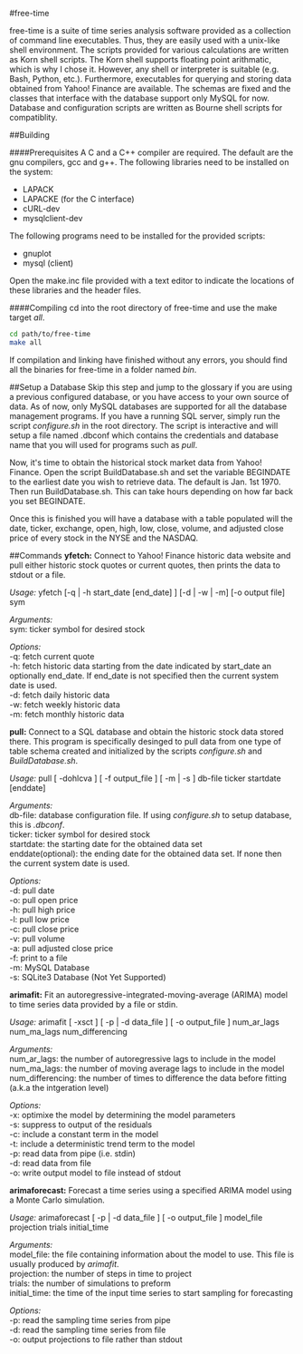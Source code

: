 #free-time

free-time is a suite of time series analysis software provided as a collection of command line executables. Thus, they are easily used with a unix-like shell environment. The scripts provided for various calculations are written as Korn shell scripts. The Korn shell supports floating point arithmatic, which is why I chose it. However, any shell or interpreter is suitable (e.g. Bash, Python, etc.). Furthermore, executables for querying and storing data obtained from Yahoo! Finance are available. The schemas are fixed and the classes that interface with the database support only MySQL for now. Database and configuration scripts are written as Bourne shell scripts for compatiblity.

##Building

####Prerequisites
A C and a C++ compiler are required. The default are the gnu compilers, gcc and g++.
The following libraries need to be installed on the system:
  * LAPACK
  * LAPACKE (for the C interface)
  * cURL-dev
  * mysqlclient-dev
 
The following programs need to be installed for the provided scripts:
  * gnuplot
  * mysql (client)

Open the make.inc file provided with a text editor to indicate the locations of these libraries and the header files.

####Compiling
cd into the root directory of free-time and use the make target *all*.
```bash
cd path/to/free-time
make all
```
If compilation and linking have finished without any errors, you should find all the binaries for free-time in a folder named *bin*.

##Setup a Database
Skip this step and jump to the glossary if you are using a previous configured database, or you have access to your own source of data. As of now, only MySQL databases are supported for all the database management programs. If you have a running SQL server, simply run the script *configure.sh* in the root directory. The script is interactive and will setup a file named .dbconf which contains the credentials and database name that you will used for programs such as *pull*.  
  
Now, it's time to obtain the historical stock market data from Yahoo! Finance. Open the script BuildDatabase.sh and set the variable BEGINDATE to the earliest date you wish to retrieve data. The default is Jan. 1st 1970. Then run BuildDatabase.sh. This can take hours depending on how far back you set BEGINDATE.  
  
Once this is finished you will have a database with a table populated will the date, ticker, exchange, open, high, low, close, volume, and adjusted close price of every stock in the NYSE and the NASDAQ.
  
##Commands
**yfetch:** Connect to Yahoo! Finance historic data website and pull either historic stock quotes or current quotes, then prints the data to stdout or a file.  

*Usage:* yfetch [-q | -h start_date [end_date] ] [-d | -w | -m] [-o output file] sym  

*Arguments:*  
sym: ticker symbol for desired stock

*Options:*  
-q: fetch current quote  
-h: fetch historic data starting from the date indicated by start_date an optionally end_date. If end_date is not specified then the current system date is used.  
-d: fetch daily historic data  
-w: fetch weekly historic data  
-m: fetch monthly historic data  

**pull:** Connect to a SQL database and obtain the historic stock data stored there. This program is specifically desinged to pull data from one type of table schema created and initialized by the scripts *configure.sh* and *BuildDatabase.sh*.  

*Usage:* pull [ -dohlcva ] [ -f output_file ]  [ -m | -s ] db-file ticker startdate [enddate]  

*Arguments:*  
db-file: database configuration file. If using *configure.sh* to setup database, this is *.dbconf*.  
ticker: ticker symbol for desired stock  
startdate: the starting date for the obtained data set  
enddate(optional): the ending date for the obtained data set. If none then the current system date is used.

*Options:*  
-d: pull date  
-o: pull open price  
-h: pull high price  
-l: pull low price  
-c: pull close price  
-v: pull volume  
-a: pull adjusted close price  
-f: print to a file  
-m: MySQL Database  
-s: SQLite3 Database (Not Yet Supported)  

**arimafit:**  Fit an autoregressive-integrated-moving-average (ARIMA) model to time series data provided by a file or stdin.  

*Usage:* arimafit [ -xsct ] [ -p | -d data_file ] [ -o output_file ] num_ar_lags num_ma_lags num_differencing  

*Arguments:*  
num_ar_lags: the number of autoregressive lags to include in the model  
num_ma_lags: the number of moving average lags to include in the model  
num_differencing: the number of times to difference the data before fitting (a.k.a the intgeration level)  

*Options:*  
-x: optimixe the model by determining the model parameters  
-s: suppress to output of the residuals  
-c: include a constant term in the model  
-t: include a deterministic trend term to the model  
-p: read data from pipe (i.e. stdin)  
-d: read data from file  
-o: write output model to file instead of stdout  

**arimaforecast:**  Forecast a time series using a specified ARIMA model using a Monte Carlo simulation.  

*Usage:* arimaforecast [ -p | -d data_file ] [ -o output_file ] model_file projection trials initial_time  

*Arguments:*  
model_file: the file containing information about the model to use. This file is usually produced by *arimafit*.  
projection: the number of steps in time to project  
trials: the number of simulations to preform  
initial_time: the time of the input time series to start sampling for forecasting  

*Options:*  
-p: read the sampling time series from pipe  
-d: read the sampling time series from file  
-o: output projections to file rather than stdout  
